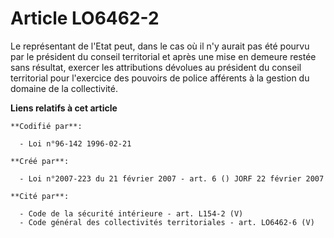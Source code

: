 # Article LO6462-2

Le représentant de l'Etat peut, dans le cas où il n'y aurait pas été pourvu par le président du conseil territorial et après
une mise en demeure restée sans résultat, exercer les attributions dévolues au président du conseil territorial pour
l'exercice des pouvoirs de police afférents à la gestion du domaine de la collectivité.

**Liens relatifs à cet article**

	**Codifié par**:

	  - Loi n°96-142 1996-02-21

	**Créé par**:

	  - Loi n°2007-223 du 21 février 2007 - art. 6 () JORF 22 février 2007

	**Cité par**:

	  - Code de la sécurité intérieure - art. L154-2 (V)
	  - Code général des collectivités territoriales - art. LO6462-6 (V)
